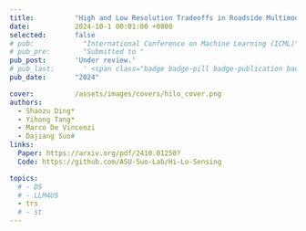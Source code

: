 ```yaml
---
title:          "High and Low Resolution Tradeoffs in Roadside Multimodal Sensing"
date:           2024-10-1 00:01:00 +0800
selected:       false
# pub:            "International Conference on Machine Learning (ICML)"
# pub_pre:        "Submitted to "
pub_post:       'Under review.'
# pub_last:       ' <span class="badge badge-pill badge-publication badge-success">Spotlight</span>'
pub_date:       "2024"

cover:          /assets/images/covers/hilo_cover.png
authors:
  - Shaozu Ding*
  - Yihong Tang*
  - Marco De Vincenzi
  - Dajiang Suo#
links:
  Paper: https://arxiv.org/pdf/2410.01250?
  Code: https://github.com/ASU-Suo-Lab/Hi-Lo-Sensing

topics:
  # - DS
  # - LLM4US
  - trs
  # - st
---
```

